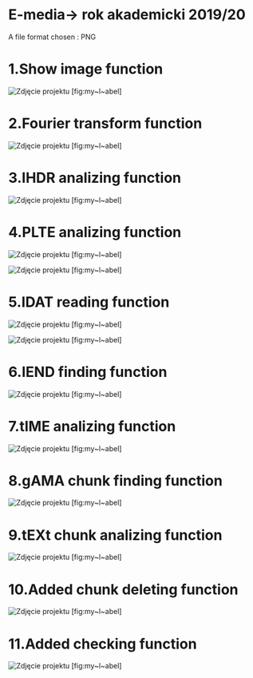 # E-media-> rok akademicki 2019/20

A file format chosen : PNG

# 1.Show image function 

![Zdjęcie projektu ](github_images/showImage.png "fig:") 
[fig:my~l~abel]

# 2.Fourier transform function

![Zdjęcie projektu ](github_images/fourier.png "fig:") 
[fig:my~l~abel]

# 3.IHDR analizing function

![Zdjęcie projektu ](github_images/IHDR.png "fig:") 
[fig:my~l~abel]

# 4.PLTE analizing function

![Zdjęcie projektu ](github_images/PLTE_terminal.png "fig:")
[fig:my~l~abel]

![Zdjęcie projektu ](github_images/PLTE_file_new.png "fig:")
[fig:my~l~abel]

# 5.IDAT reading function

![Zdjęcie projektu ](github_images/idat_terminal.png "fig:")
[fig:my~l~abel]

![Zdjęcie projektu ](github_images/idat_text_file.png "fig:")
[fig:my~l~abel]

# 6.IEND finding function

![Zdjęcie projektu ](github_images/iend_terminal.png "fig:")
[fig:my~l~abel]

# 7.tIME analizing function

![Zdjęcie projektu ](github_images/tIME_terminal.png "fig:")
[fig:my~l~abel]

# 8.gAMA chunk finding function 

![Zdjęcie projektu ](github_images/gamma_terminal.png "fig:")
[fig:my~l~abel]

# 9.tEXt chunk analizing function 

![Zdjęcie projektu ](github_images/text_terminal.png "fig:")
[fig:my~l~abel]

# 10.Added chunk deleting function 

![Zdjęcie projektu ](github_images/chunkDelete_terminal.png "fig:")
[fig:my~l~abel]

# 11.Added checking function 

![Zdjęcie projektu ](github_images/check_terminal.png "fig:")
[fig:my~l~abel]


